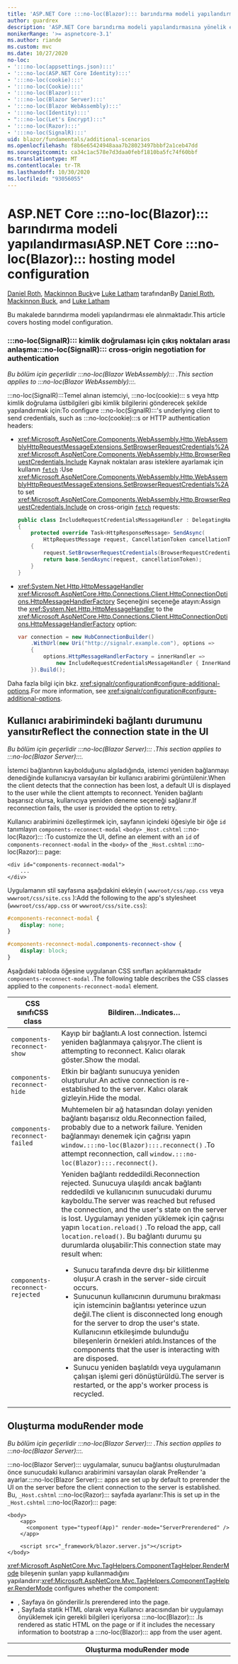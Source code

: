 ```yaml
---
title: 'ASP.NET Core :::no-loc(Blazor)::: barındırma modeli yapılandırması'
author: guardrex
description: 'ASP.NET Core barındırma modeli yapılandırmasına yönelik ek senaryolar hakkında bilgi edinin :::no-loc(Blazor)::: .'
monikerRange: '>= aspnetcore-3.1'
ms.author: riande
ms.custom: mvc
ms.date: 10/27/2020
no-loc:
- ':::no-loc(appsettings.json):::'
- ':::no-loc(ASP.NET Core Identity):::'
- ':::no-loc(cookie):::'
- ':::no-loc(Cookie):::'
- ':::no-loc(Blazor):::'
- ':::no-loc(Blazor Server):::'
- ':::no-loc(Blazor WebAssembly):::'
- ':::no-loc(Identity):::'
- ":::no-loc(Let's Encrypt):::"
- ':::no-loc(Razor):::'
- ':::no-loc(SignalR):::'
uid: blazor/fundamentals/additional-scenarios
ms.openlocfilehash: f8b6e65424948aaa7b28023497bbbf2a1ceb47dd
ms.sourcegitcommit: ca34c1ac578e7d3daa0febf1810ba5fc74f60bbf
ms.translationtype: MT
ms.contentlocale: tr-TR
ms.lasthandoff: 10/30/2020
ms.locfileid: "93056055"
---
```

# <a name="aspnet-core-no-locblazor-hosting-model-configuration"></a><span data-ttu-id="69fad-103">ASP.NET Core :::no-loc(Blazor)::: barındırma modeli yapılandırması</span><span class="sxs-lookup"><span data-stu-id="69fad-103">ASP.NET Core :::no-loc(Blazor)::: hosting model configuration</span></span>

<span data-ttu-id="69fad-104">[Daniel Roth](https://github.com/danroth27), [Mackinnon Buck](https://github.com/MackinnonBuck)ve [Luke Latham](https://github.com/guardrex) tarafından</span><span class="sxs-lookup"><span data-stu-id="69fad-104">By [Daniel Roth](https://github.com/danroth27), [Mackinnon Buck](https://github.com/MackinnonBuck), and [Luke Latham](https://github.com/guardrex)</span></span>

<span data-ttu-id="69fad-105">Bu makalede barındırma modeli yapılandırması ele alınmaktadır.</span><span class="sxs-lookup"><span data-stu-id="69fad-105">This article covers hosting model configuration.</span></span>

### <a name="no-locsignalr-cross-origin-negotiation-for-authentication"></a><span data-ttu-id="69fad-106">:::no-loc(SignalR)::: kimlik doğrulaması için çıkış noktaları arası anlaşma</span><span class="sxs-lookup"><span data-stu-id="69fad-106">:::no-loc(SignalR)::: cross-origin negotiation for authentication</span></span>

<span data-ttu-id="69fad-107">*Bu bölüm için geçerlidir :::no-loc(Blazor WebAssembly)::: .*</span><span class="sxs-lookup"><span data-stu-id="69fad-107">*This section applies to :::no-loc(Blazor WebAssembly):::.*</span></span>

<span data-ttu-id="69fad-108">:::no-loc(SignalR):::Temel alınan istemciyi, :::no-loc(cookie)::: s veya http kimlik doğrulama üstbilgileri gibi kimlik bilgilerini gönderecek şekilde yapılandırmak için:</span><span class="sxs-lookup"><span data-stu-id="69fad-108">To configure :::no-loc(SignalR):::'s underlying client to send credentials, such as :::no-loc(cookie):::s or HTTP authentication headers:</span></span>

* <span data-ttu-id="69fad-109"><xref:Microsoft.AspNetCore.Components.WebAssembly.Http.WebAssemblyHttpRequestMessageExtensions.SetBrowserRequestCredentials%2A> <xref:Microsoft.AspNetCore.Components.WebAssembly.Http.BrowserRequestCredentials.Include> Kaynak noktaları arası isteklere ayarlamak için kullanın [`fetch`](https://developer.mozilla.org/docs/Web/API/Fetch_API/Using_Fetch) :</span><span class="sxs-lookup"><span data-stu-id="69fad-109">Use <xref:Microsoft.AspNetCore.Components.WebAssembly.Http.WebAssemblyHttpRequestMessageExtensions.SetBrowserRequestCredentials%2A> to set <xref:Microsoft.AspNetCore.Components.WebAssembly.Http.BrowserRequestCredentials.Include> on cross-origin [`fetch`](https://developer.mozilla.org/docs/Web/API/Fetch_API/Using_Fetch) requests:</span></span>

  ```csharp
  public class IncludeRequestCredentialsMessageHandler : DelegatingHandler
  {
      protected override Task<HttpResponseMessage> SendAsync(
          HttpRequestMessage request, CancellationToken cancellationToken)
      {
          request.SetBrowserRequestCredentials(BrowserRequestCredentials.Include);
          return base.SendAsync(request, cancellationToken);
      }
  }
  ```

* <span data-ttu-id="69fad-110"><xref:System.Net.Http.HttpMessageHandler> <xref:Microsoft.AspNetCore.Http.Connections.Client.HttpConnectionOptions.HttpMessageHandlerFactory> Seçeneğini seçeneğe atayın:</span><span class="sxs-lookup"><span data-stu-id="69fad-110">Assign the <xref:System.Net.Http.HttpMessageHandler> to the <xref:Microsoft.AspNetCore.Http.Connections.Client.HttpConnectionOptions.HttpMessageHandlerFactory> option:</span></span>

  ```csharp
  var connection = new HubConnectionBuilder()
      .WithUrl(new Uri("http://signalr.example.com"), options =>
      {
          options.HttpMessageHandlerFactory = innerHandler => 
              new IncludeRequestCredentialsMessageHandler { InnerHandler = innerHandler };
      }).Build();
  ```

<span data-ttu-id="69fad-111">Daha fazla bilgi için bkz. <xref:signalr/configuration#configure-additional-options>.</span><span class="sxs-lookup"><span data-stu-id="69fad-111">For more information, see <xref:signalr/configuration#configure-additional-options>.</span></span>

## <a name="reflect-the-connection-state-in-the-ui"></a><span data-ttu-id="69fad-112">Kullanıcı arabirimindeki bağlantı durumunu yansıtır</span><span class="sxs-lookup"><span data-stu-id="69fad-112">Reflect the connection state in the UI</span></span>

<span data-ttu-id="69fad-113">*Bu bölüm için geçerlidir :::no-loc(Blazor Server)::: .*</span><span class="sxs-lookup"><span data-stu-id="69fad-113">*This section applies to :::no-loc(Blazor Server):::.*</span></span>

<span data-ttu-id="69fad-114">İstemci bağlantının kaybolduğunu algıladığında, istemci yeniden bağlanmayı denediğinde kullanıcıya varsayılan bir kullanıcı arabirimi görüntülenir.</span><span class="sxs-lookup"><span data-stu-id="69fad-114">When the client detects that the connection has been lost, a default UI is displayed to the user while the client attempts to reconnect.</span></span> <span data-ttu-id="69fad-115">Yeniden bağlantı başarısız olursa, kullanıcıya yeniden deneme seçeneği sağlanır.</span><span class="sxs-lookup"><span data-stu-id="69fad-115">If reconnection fails, the user is provided the option to retry.</span></span>

<span data-ttu-id="69fad-116">Kullanıcı arabirimini özelleştirmek için, sayfanın içindeki öğesiyle bir öğe `id` tanımlayın `components-reconnect-modal` `<body>` `_Host.cshtml` :::no-loc(Razor)::: :</span><span class="sxs-lookup"><span data-stu-id="69fad-116">To customize the UI, define an element with an `id` of `components-reconnect-modal` in the `<body>` of the `_Host.cshtml` :::no-loc(Razor)::: page:</span></span>

```cshtml
<div id="components-reconnect-modal">
    ...
</div>
```

<span data-ttu-id="69fad-117">Uygulamanın stil sayfasına aşağıdakini ekleyin ( `wwwroot/css/app.css` veya `wwwroot/css/site.css` ):</span><span class="sxs-lookup"><span data-stu-id="69fad-117">Add the following to the app's stylesheet (`wwwroot/css/app.css` or `wwwroot/css/site.css`):</span></span>

```css
#components-reconnect-modal {
    display: none;
}

#components-reconnect-modal.components-reconnect-show {
    display: block;
}
```

<span data-ttu-id="69fad-118">Aşağıdaki tabloda öğesine uygulanan CSS sınıfları açıklanmaktadır `components-reconnect-modal` .</span><span class="sxs-lookup"><span data-stu-id="69fad-118">The following table describes the CSS classes applied to the `components-reconnect-modal` element.</span></span>

| <span data-ttu-id="69fad-119">CSS sınıfı</span><span class="sxs-lookup"><span data-stu-id="69fad-119">CSS class</span></span>                       | <span data-ttu-id="69fad-120">Bildiren&hellip;</span><span class="sxs-lookup"><span data-stu-id="69fad-120">Indicates&hellip;</span></span> |
| ------------------------------- | ----------------- |
| `components-reconnect-show`     | <span data-ttu-id="69fad-121">Kayıp bir bağlantı.</span><span class="sxs-lookup"><span data-stu-id="69fad-121">A lost connection.</span></span> <span data-ttu-id="69fad-122">İstemci yeniden bağlanmaya çalışıyor.</span><span class="sxs-lookup"><span data-stu-id="69fad-122">The client is attempting to reconnect.</span></span> <span data-ttu-id="69fad-123">Kalıcı olarak göster.</span><span class="sxs-lookup"><span data-stu-id="69fad-123">Show the modal.</span></span> |
| `components-reconnect-hide`     | <span data-ttu-id="69fad-124">Etkin bir bağlantı sunucuya yeniden oluşturulur.</span><span class="sxs-lookup"><span data-stu-id="69fad-124">An active connection is re-established to the server.</span></span> <span data-ttu-id="69fad-125">Kalıcı olarak gizleyin.</span><span class="sxs-lookup"><span data-stu-id="69fad-125">Hide the modal.</span></span> |
| `components-reconnect-failed`   | <span data-ttu-id="69fad-126">Muhtemelen bir ağ hatasından dolayı yeniden bağlantı başarısız oldu.</span><span class="sxs-lookup"><span data-stu-id="69fad-126">Reconnection failed, probably due to a network failure.</span></span> <span data-ttu-id="69fad-127">Yeniden bağlanmayı denemek için çağrısı yapın `window.:::no-loc(Blazor):::.reconnect()` .</span><span class="sxs-lookup"><span data-stu-id="69fad-127">To attempt reconnection, call `window.:::no-loc(Blazor):::.reconnect()`.</span></span> |
| `components-reconnect-rejected` | <span data-ttu-id="69fad-128">Yeniden bağlantı reddedildi.</span><span class="sxs-lookup"><span data-stu-id="69fad-128">Reconnection rejected.</span></span> <span data-ttu-id="69fad-129">Sunucuya ulaşıldı ancak bağlantı reddedildi ve kullanıcının sunucudaki durumu kayboldu.</span><span class="sxs-lookup"><span data-stu-id="69fad-129">The server was reached but refused the connection, and the user's state on the server is lost.</span></span> <span data-ttu-id="69fad-130">Uygulamayı yeniden yüklemek için çağrısı yapın `location.reload()` .</span><span class="sxs-lookup"><span data-stu-id="69fad-130">To reload the app, call `location.reload()`.</span></span> <span data-ttu-id="69fad-131">Bu bağlantı durumu şu durumlarda oluşabilir:</span><span class="sxs-lookup"><span data-stu-id="69fad-131">This connection state may result when:</span></span><ul><li><span data-ttu-id="69fad-132">Sunucu tarafında devre dışı bir kilitlenme oluşur.</span><span class="sxs-lookup"><span data-stu-id="69fad-132">A crash in the server-side circuit occurs.</span></span></li><li><span data-ttu-id="69fad-133">Sunucunun kullanıcının durumunu bırakması için istemcinin bağlantısı yeterince uzun değil.</span><span class="sxs-lookup"><span data-stu-id="69fad-133">The client is disconnected long enough for the server to drop the user's state.</span></span> <span data-ttu-id="69fad-134">Kullanıcının etkileşimde bulunduğu bileşenlerin örnekleri atıldı.</span><span class="sxs-lookup"><span data-stu-id="69fad-134">Instances of the components that the user is interacting with are disposed.</span></span></li><li><span data-ttu-id="69fad-135">Sunucu yeniden başlatıldı veya uygulamanın çalışan işlemi geri dönüştürüldü.</span><span class="sxs-lookup"><span data-stu-id="69fad-135">The server is restarted, or the app's worker process is recycled.</span></span></li></ul> |

## <a name="render-mode"></a><span data-ttu-id="69fad-136">Oluşturma modu</span><span class="sxs-lookup"><span data-stu-id="69fad-136">Render mode</span></span>

<span data-ttu-id="69fad-137">*Bu bölüm için geçerlidir :::no-loc(Blazor Server)::: .*</span><span class="sxs-lookup"><span data-stu-id="69fad-137">*This section applies to :::no-loc(Blazor Server):::.*</span></span>

<span data-ttu-id="69fad-138">:::no-loc(Blazor Server)::: uygulamalar, sunucu bağlantısı oluşturulmadan önce sunucudaki kullanıcı arabirimini varsayılan olarak PreRender 'a ayarlar.</span><span class="sxs-lookup"><span data-stu-id="69fad-138">:::no-loc(Blazor Server)::: apps are set up by default to prerender the UI on the server before the client connection to the server is established.</span></span> <span data-ttu-id="69fad-139">Bu, `_Host.cshtml` :::no-loc(Razor)::: sayfada ayarlanır:</span><span class="sxs-lookup"><span data-stu-id="69fad-139">This is set up in the `_Host.cshtml` :::no-loc(Razor)::: page:</span></span>

```cshtml
<body>
    <app>
      <component type="typeof(App)" render-mode="ServerPrerendered" />
    </app>

    <script src="_framework/blazor.server.js"></script>
</body>
```

<span data-ttu-id="69fad-140"><xref:Microsoft.AspNetCore.Mvc.TagHelpers.ComponentTagHelper.RenderMode> bileşenin şunları yapıp kullanmadığını yapılandırır:</span><span class="sxs-lookup"><span data-stu-id="69fad-140"><xref:Microsoft.AspNetCore.Mvc.TagHelpers.ComponentTagHelper.RenderMode> configures whether the component:</span></span>

* <span data-ttu-id="69fad-141">, Sayfaya ön gönderilir.</span><span class="sxs-lookup"><span data-stu-id="69fad-141">Is prerendered into the page.</span></span>
* <span data-ttu-id="69fad-142">, Sayfada statik HTML olarak veya Kullanıcı aracısından bir uygulamayı önyüklemek için gerekli bilgileri içeriyorsa :::no-loc(Blazor)::: .</span><span class="sxs-lookup"><span data-stu-id="69fad-142">Is rendered as static HTML on the page or if it includes the necessary information to bootstrap a :::no-loc(Blazor)::: app from the user agent.</span></span>

| <span data-ttu-id="69fad-143">Oluşturma modu</span><span class="sxs-lookup"><span data-stu-id="69fad-143">Render mode</span></span> | <span data-ttu-id="69fad-144">Açıklama</span><span class="sxs-lookup"><span data-stu-id="69fad-144">Description</span></span> |
| --- | --- |
| <xref:Microsoft.AspNetCore.Mvc.Rendering.RenderMode.ServerPrerendered> | <span data-ttu-id="69fad-145">Bileşeni statik HTML olarak işler ve uygulama için bir işaret içerir :::no-loc(Blazor Server)::: .</span><span class="sxs-lookup"><span data-stu-id="69fad-145">Renders the component into static HTML and includes a marker for a :::no-loc(Blazor Server)::: app.</span></span> <span data-ttu-id="69fad-146">Kullanıcı Aracısı başladığında, bu işaretleyici bir uygulamayı önyüklemek için kullanılır :::no-loc(Blazor)::: .</span><span class="sxs-lookup"><span data-stu-id="69fad-146">When the user-agent starts, this marker is used to bootstrap a :::no-loc(Blazor)::: app.</span></span> |
| <xref:Microsoft.AspNetCore.Mvc.Rendering.RenderMode.Server> | <span data-ttu-id="69fad-147">Bir uygulama için işaretleyici işler :::no-loc(Blazor Server)::: .</span><span class="sxs-lookup"><span data-stu-id="69fad-147">Renders a marker for a :::no-loc(Blazor Server)::: app.</span></span> <span data-ttu-id="69fad-148">Bileşen çıkışı dahil değildir.</span><span class="sxs-lookup"><span data-stu-id="69fad-148">Output from the component isn't included.</span></span> <span data-ttu-id="69fad-149">Kullanıcı Aracısı başladığında, bu işaretleyici bir uygulamayı önyüklemek için kullanılır :::no-loc(Blazor)::: .</span><span class="sxs-lookup"><span data-stu-id="69fad-149">When the user-agent starts, this marker is used to bootstrap a :::no-loc(Blazor)::: app.</span></span> |
| <xref:Microsoft.AspNetCore.Mvc.Rendering.RenderMode.Static> | <span data-ttu-id="69fad-150">Bileşeni statik HTML olarak işler.</span><span class="sxs-lookup"><span data-stu-id="69fad-150">Renders the component into static HTML.</span></span> |

<span data-ttu-id="69fad-151">Statik HTML sayfasından sunucu bileşenleri işleme desteklenmiyor.</span><span class="sxs-lookup"><span data-stu-id="69fad-151">Rendering server components from a static HTML page isn't supported.</span></span>

## <a name="initialize-the-no-locblazor-circuit"></a><span data-ttu-id="69fad-152">:::no-loc(Blazor):::Devresini başlatma</span><span class="sxs-lookup"><span data-stu-id="69fad-152">Initialize the :::no-loc(Blazor)::: circuit</span></span>

<span data-ttu-id="69fad-153">*Bu bölüm için geçerlidir :::no-loc(Blazor Server)::: .*</span><span class="sxs-lookup"><span data-stu-id="69fad-153">*This section applies to :::no-loc(Blazor Server):::.*</span></span>

<span data-ttu-id="69fad-154">:::no-loc(Blazor Server):::Dosyada uygulamanın [ :::no-loc(SignalR)::: devresine](xref:blazor/hosting-models#circuits) el ile başlangıcını yapılandırın `Pages/_Host.cshtml` :</span><span class="sxs-lookup"><span data-stu-id="69fad-154">Configure the manual start of a :::no-loc(Blazor Server)::: app's [:::no-loc(SignalR)::: circuit](xref:blazor/hosting-models#circuits) in the `Pages/_Host.cshtml` file:</span></span>

* <span data-ttu-id="69fad-155">`autostart="false"`Betiğin etiketine bir öznitelik ekleyin `<script>` `blazor.server.js` .</span><span class="sxs-lookup"><span data-stu-id="69fad-155">Add an `autostart="false"` attribute to the `<script>` tag for the `blazor.server.js` script.</span></span>
* <span data-ttu-id="69fad-156">`:::no-loc(Blazor):::.start` `blazor.server.js` Komut dosyasının etiketinden ve kapanış etiketinin içindeyken çağıran bir betik yerleştirin `</body>` .</span><span class="sxs-lookup"><span data-stu-id="69fad-156">Place a script that calls `:::no-loc(Blazor):::.start` after the `blazor.server.js` script's tag and inside the closing `</body>` tag.</span></span>

<span data-ttu-id="69fad-157">`autostart`Devre dışı bırakıldığında, devresine bağımlı olmayan uygulamanın herhangi bir yönü normal şekilde çalışır.</span><span class="sxs-lookup"><span data-stu-id="69fad-157">When `autostart` is disabled, any aspect of the app that doesn't depend on the circuit works normally.</span></span> <span data-ttu-id="69fad-158">Örneğin, istemci tarafı yönlendirme çalışır.</span><span class="sxs-lookup"><span data-stu-id="69fad-158">For example, client-side routing is operational.</span></span> <span data-ttu-id="69fad-159">Ancak, devresine bağlı olan herhangi bir boyut, `:::no-loc(Blazor):::.start` çağrılana kadar çalışmaz.</span><span class="sxs-lookup"><span data-stu-id="69fad-159">However, any aspect that depends on the circuit isn't operational until `:::no-loc(Blazor):::.start` is called.</span></span> <span data-ttu-id="69fad-160">Uygulama davranışı, kurulu bir devre olmadan tahmin edilemez.</span><span class="sxs-lookup"><span data-stu-id="69fad-160">App behavior is unpredictable without an established circuit.</span></span> <span data-ttu-id="69fad-161">Örneğin, devre kesildiğinde bileşen yöntemleri yürütülemeyebilir.</span><span class="sxs-lookup"><span data-stu-id="69fad-161">For example, component methods fail to execute while the circuit is disconnected.</span></span>

### <a name="initialize-no-locblazor-when-the-document-is-ready"></a><span data-ttu-id="69fad-162">:::no-loc(Blazor):::Belge hazır olduğunda Başlat</span><span class="sxs-lookup"><span data-stu-id="69fad-162">Initialize :::no-loc(Blazor)::: when the document is ready</span></span>

<span data-ttu-id="69fad-163">:::no-loc(Blazor):::Belge hazır olduğunda uygulamayı başlatmak için:</span><span class="sxs-lookup"><span data-stu-id="69fad-163">To initialize the :::no-loc(Blazor)::: app when the document is ready:</span></span>

```cshtml
<body>

    ...

    <script autostart="false" src="_framework/blazor.server.js"></script>
    <script>
      document.addEventListener("DOMContentLoaded", function() {
        :::no-loc(Blazor):::.start();
      });
    </script>
</body>
```

### <a name="chain-to-the-promise-that-results-from-a-manual-start"></a><span data-ttu-id="69fad-164">`Promise`El ile başlatılan sonuçlara zincir</span><span class="sxs-lookup"><span data-stu-id="69fad-164">Chain to the `Promise` that results from a manual start</span></span>

<span data-ttu-id="69fad-165">JS birlikte çalışma başlatma gibi ek görevler gerçekleştirmek için, `then` `Promise` el ile gerçekleştirilen bir uygulama başlangıcını kullanarak bu sonuçlara zincir atamak için kullanın :::no-loc(Blazor)::: :</span><span class="sxs-lookup"><span data-stu-id="69fad-165">To perform additional tasks, such as JS interop initialization, use `then` to chain to the `Promise` that results from a manual :::no-loc(Blazor)::: app start:</span></span>

```cshtml
<body>

    ...

    <script autostart="false" src="_framework/blazor.server.js"></script>
    <script>
      :::no-loc(Blazor):::.start().then(function () {
        ...
      });
    </script>
</body>
```

### <a name="configure-the-no-locsignalr-client"></a><span data-ttu-id="69fad-166">İstemciyi yapılandırma :::no-loc(SignalR):::</span><span class="sxs-lookup"><span data-stu-id="69fad-166">Configure the :::no-loc(SignalR)::: client</span></span>

#### <a name="logging"></a><span data-ttu-id="69fad-167">Günlüğe Kaydetme</span><span class="sxs-lookup"><span data-stu-id="69fad-167">Logging</span></span>

<span data-ttu-id="69fad-168">:::no-loc(SignalR):::İstemci günlüğünü yapılandırmak için, `configure:::no-loc(SignalR):::` `configureLogging` istemci Oluşturucu 'da günlük düzeyiyle çağıran bir yapılandırma nesnesi () geçirin:</span><span class="sxs-lookup"><span data-stu-id="69fad-168">To configure :::no-loc(SignalR)::: client logging, pass in a configuration object (`configure:::no-loc(SignalR):::`) that calls `configureLogging` with the log level on the client builder:</span></span>

```cshtml
<body>

    ...

    <script autostart="false" src="_framework/blazor.server.js"></script>
    <script>
      :::no-loc(Blazor):::.start({
        configure:::no-loc(SignalR):::: function (builder) {
          builder.configureLogging("information");
        }
      });
    </script>
</body>
```

<span data-ttu-id="69fad-169">Yukarıdaki örnekte, `information` günlük düzeyine eşdeğerdir <xref:Microsoft.Extensions.Logging.LogLevel.Information?displayProperty=nameWithType> .</span><span class="sxs-lookup"><span data-stu-id="69fad-169">In the preceding example, `information` is equivalent to a log level of <xref:Microsoft.Extensions.Logging.LogLevel.Information?displayProperty=nameWithType>.</span></span>

### <a name="modify-the-reconnection-handler"></a><span data-ttu-id="69fad-170">Yeniden bağlanma işleyicisini değiştirme</span><span class="sxs-lookup"><span data-stu-id="69fad-170">Modify the reconnection handler</span></span>

<span data-ttu-id="69fad-171">Yeniden bağlantı işleyicisinin devre bağlantı olayları, şu gibi özel davranışlar için değiştirilebilir:</span><span class="sxs-lookup"><span data-stu-id="69fad-171">The reconnection handler's circuit connection events can be modified for custom behaviors, such as:</span></span>

* <span data-ttu-id="69fad-172">Bağlantı kesildiğinde kullanıcıya bildirimde bulunur.</span><span class="sxs-lookup"><span data-stu-id="69fad-172">To notify the user if the connection is dropped.</span></span>
* <span data-ttu-id="69fad-173">Bir devre bağlıyken günlüğe kaydetme (istemciden) gerçekleştirmek için.</span><span class="sxs-lookup"><span data-stu-id="69fad-173">To perform logging (from the client) when a circuit is connected.</span></span>

<span data-ttu-id="69fad-174">Bağlantı olaylarını değiştirmek için, aşağıdaki bağlantı değişiklikleri için geri çağırmaları kaydedin:</span><span class="sxs-lookup"><span data-stu-id="69fad-174">To modify the connection events, register callbacks for the following connection changes:</span></span>

* <span data-ttu-id="69fad-175">Bırakılan bağlantıların kullanımı `onConnectionDown` .</span><span class="sxs-lookup"><span data-stu-id="69fad-175">Dropped connections use `onConnectionDown`.</span></span>
* <span data-ttu-id="69fad-176">Kurulan/yeniden kurulan bağlantılar kullanımı `onConnectionUp` .</span><span class="sxs-lookup"><span data-stu-id="69fad-176">Established/re-established connections use `onConnectionUp`.</span></span>

<span data-ttu-id="69fad-177">**Her ikisi** `onConnectionDown` ve `onConnectionUp` belirtilmelidir:</span><span class="sxs-lookup"><span data-stu-id="69fad-177">**Both** `onConnectionDown` and `onConnectionUp` must be specified:</span></span>

```cshtml
<body>

    ...

    <script autostart="false" src="_framework/blazor.server.js"></script>
    <script>
      :::no-loc(Blazor):::.start({
        reconnectionHandler: {
          onConnectionDown: (options, error) => console.error(error);
          onConnectionUp: () => console.log("Up, up, and away!");
        }
      });
    </script>
</body>
```

### <a name="adjust-the-reconnection-retry-count-and-interval"></a><span data-ttu-id="69fad-178">Yeniden bağlantı yeniden deneme sayısını ve aralığını ayarlama</span><span class="sxs-lookup"><span data-stu-id="69fad-178">Adjust the reconnection retry count and interval</span></span>

<span data-ttu-id="69fad-179">Yeniden bağlantı yeniden deneme sayısını ve aralığını ayarlamak için, `maxRetries` her yeniden deneme girişimi için izin verilen yeniden deneme sayısını () ve süreyi milisaniye cinsinden ayarlayın ( `retryIntervalMilliseconds` ):</span><span class="sxs-lookup"><span data-stu-id="69fad-179">To adjust the reconnection retry count and interval, set the number of retries (`maxRetries`) and period in milliseconds permitted for each retry attempt (`retryIntervalMilliseconds`):</span></span>

```cshtml
<body>

    ...

    <script autostart="false" src="_framework/blazor.server.js"></script>
    <script>
      :::no-loc(Blazor):::.start({
        reconnectionOptions: {
          maxRetries: 3,
          retryIntervalMilliseconds: 2000
        }
      });
    </script>
</body>
```

## <a name="hide-or-replace-the-reconnection-display"></a><span data-ttu-id="69fad-180">Yeniden bağlantı görüntüsünü gizleme veya değiştirme</span><span class="sxs-lookup"><span data-stu-id="69fad-180">Hide or replace the reconnection display</span></span>

<span data-ttu-id="69fad-181">Yeniden bağlantı görüntüsünü gizlemek için, yeniden bağlanma işleyicisini `_reconnectionDisplay` boş bir nesneye ayarlayın ( `{}` veya `new Object()` ):</span><span class="sxs-lookup"><span data-stu-id="69fad-181">To hide the reconnection display, set the reconnection handler's `_reconnectionDisplay` to an empty object (`{}` or `new Object()`):</span></span>

```cshtml
<body>

    ...

    <script autostart="false" src="_framework/blazor.server.js"></script>
    <script>
      window.addEventListener('beforeunload', function () {
        :::no-loc(Blazor):::.defaultReconnectionHandler._reconnectionDisplay = {};
      });

      :::no-loc(Blazor):::.start();
    </script>
</body>
```

<span data-ttu-id="69fad-182">Yeniden bağlantı görüntüsünü değiştirmek için, `_reconnectionDisplay` Önceki örnekte görüntülenecek öğe olarak ayarlayın:</span><span class="sxs-lookup"><span data-stu-id="69fad-182">To replace the reconnection display, set `_reconnectionDisplay` in the preceding example to the element for display:</span></span>

```javascript
:::no-loc(Blazor):::.defaultReconnectionHandler._reconnectionDisplay = 
  document.getElementById("{ELEMENT ID}");
```

<span data-ttu-id="69fad-183">Yer tutucu, `{ELEMENT ID}` görüntülenecek HTML ÖĞESININ kimliğidir.</span><span class="sxs-lookup"><span data-stu-id="69fad-183">The placeholder `{ELEMENT ID}` is the ID of the HTML element to display.</span></span>

::: moniker range=">= aspnetcore-5.0"

<span data-ttu-id="69fad-184">`transition-delay`Kalıcı öğe için UYGULAMANıN CSS () içindeki özelliğini ayarlayarak yeniden bağlantı görüntülenmeden önce gecikmeyi özelleştirin `wwwroot/css/site.css` .</span><span class="sxs-lookup"><span data-stu-id="69fad-184">Customize the delay before the reconnection display appears by setting the `transition-delay` property in the app's CSS (`wwwroot/css/site.css`) for the modal element.</span></span> <span data-ttu-id="69fad-185">Aşağıdaki örnek, 500 MS (varsayılan) olan geçiş gecikmesini 1.000 MS (1 saniye) olarak ayarlar:</span><span class="sxs-lookup"><span data-stu-id="69fad-185">The following example sets the transition delay from 500 ms (default) to 1,000 ms (1 second):</span></span>

```css
#components-reconnect-modal {
    transition: visibility 0s linear 1000ms;
}
```

## <a name="disconnect-the-no-locblazor-circuit-from-the-client"></a><span data-ttu-id="69fad-186">:::no-loc(Blazor):::Devresini istemciden bağlantısını kesin</span><span class="sxs-lookup"><span data-stu-id="69fad-186">Disconnect the :::no-loc(Blazor)::: circuit from the client</span></span>

<span data-ttu-id="69fad-187">Varsayılan olarak, :::no-loc(Blazor)::: [ `unload` sayfa etkinliği](https://developer.mozilla.org/docs/Web/API/Window/unload_event) tetiklendiğinde devre dışı bırakıldığında bağlantı kesilir.</span><span class="sxs-lookup"><span data-stu-id="69fad-187">By default, a :::no-loc(Blazor)::: circuit is disconnected when the [`unload` page event](https://developer.mozilla.org/docs/Web/API/Window/unload_event) is triggered.</span></span> <span data-ttu-id="69fad-188">Bu bağlantı devresinin, istemcideki diğer senaryolara karşı bağlantısını kesmek için `:::no-loc(Blazor):::.disconnect` uygun olay işleyicisini çağırın.</span><span class="sxs-lookup"><span data-stu-id="69fad-188">To disconnect the circuit for other scenarios on the client, invoke `:::no-loc(Blazor):::.disconnect` in the appropriate event handler.</span></span> <span data-ttu-id="69fad-189">Aşağıdaki örnekte, sayfa gizli olduğunda devre dışı bırakıldığında bağlantı kesilir ([ `pagehide` olay](https://developer.mozilla.org/docs/Web/API/Window/pagehide_event)):</span><span class="sxs-lookup"><span data-stu-id="69fad-189">In the following example, the circuit is disconnected when the page is hidden ([`pagehide` event](https://developer.mozilla.org/docs/Web/API/Window/pagehide_event)):</span></span>

```javascript
window.addEventListener('pagehide', () => {
  :::no-loc(Blazor):::.disconnect();
});
```

<!-- HOLD for reactivation at 5x

## Influence HTML `<head>` tag elements

*This section applies to the upcoming ASP.NET Core 5.0 release of :::no-loc(Blazor WebAssembly)::: and :::no-loc(Blazor Server):::.*

When rendered, the `Title`, `Link`, and `Meta` components add or update data in the HTML `<head>` tag elements:

```razor
@using Microsoft.AspNetCore.Components.Web.Extensions.Head

<Title Value="{TITLE}" />
<Link href="{URL}" rel="stylesheet" />
<Meta content="{DESCRIPTION}" name="description" />
```

In the preceding example, placeholders for `{TITLE}`, `{URL}`, and `{DESCRIPTION}` are string values, :::no-loc(Razor)::: variables, or :::no-loc(Razor)::: expressions.

The following characteristics apply:

* Server-side prerendering is supported.
* The `Value` parameter is the only valid parameter for the `Title` component.
* HTML attributes provided to the `Meta` and `Link` components are captured in [additional attributes](xref:blazor/components/index#attribute-splatting-and-arbitrary-parameters) and passed through to the rendered HTML tag.
* For multiple `Title` components, the title of the page reflects the `Value` of the last `Title` component rendered.
* If multiple `Meta` or `Link` components are included with identical attributes, there's exactly one HTML tag rendered per `Meta` or `Link` component. Two `Meta` or `Link` components can't refer to the same rendered HTML tag.
* Changes to the parameters of existing `Meta` or `Link` components are reflected in their rendered HTML tags.
* When the `Link` or `Meta` components are no longer rendered and thus disposed by the framework, their rendered HTML tags are removed.

When one of the framework components is used in a child component, the rendered HTML tag influences any other child component of the parent component as long as the child component containing the framework component is rendered. The distinction between using the one of these framework components in a child component and placing a an HTML tag in `wwwroot/index.html` or `Pages/_Host.cshtml` is that a framework component's rendered HTML tag:

* Can be modified by application state. A hard-coded HTML tag can't be modified by application state.
* Is removed from the HTML `<head>` when the parent component is no longer rendered.

-->

::: moniker-end

## <a name="static-files"></a><span data-ttu-id="69fad-190">Statik dosyalar</span><span class="sxs-lookup"><span data-stu-id="69fad-190">Static files</span></span>

<span data-ttu-id="69fad-191">*Bu bölüm için geçerlidir :::no-loc(Blazor Server)::: .*</span><span class="sxs-lookup"><span data-stu-id="69fad-191">*This section applies to :::no-loc(Blazor Server):::.*</span></span>

<span data-ttu-id="69fad-192">Bir veya diğer yapılandırma ile ek dosya eşlemeleri oluşturmak için <xref:Microsoft.AspNetCore.StaticFiles.FileExtensionContentTypeProvider> <xref:Microsoft.AspNetCore.Builder.StaticFileOptions> aşağıdaki yaklaşımlardan **birini** kullanın.</span><span class="sxs-lookup"><span data-stu-id="69fad-192">To create additional file mappings with a <xref:Microsoft.AspNetCore.StaticFiles.FileExtensionContentTypeProvider> or configure other <xref:Microsoft.AspNetCore.Builder.StaticFileOptions>, use **one** of the following approaches.</span></span> <span data-ttu-id="69fad-193">Aşağıdaki örneklerde, `{EXTENSION}` yer tutucu dosya uzantısıdır ve `{CONTENT TYPE}` yer tutucu içerik türüdür.</span><span class="sxs-lookup"><span data-stu-id="69fad-193">In the following examples, the `{EXTENSION}` placeholder is the file extension, and the `{CONTENT TYPE}` placeholder is the content type.</span></span>

* <span data-ttu-id="69fad-194">() İçindeki () [bağımlılık ekleme (dı)](xref:blazor/fundamentals/dependency-injection) aracılığıyla seçenekleri `Startup.ConfigureServices` kullanarak yapılandırın `Startup.cs` <xref:Microsoft.AspNetCore.Builder.StaticFileOptions> :</span><span class="sxs-lookup"><span data-stu-id="69fad-194">Configure options through [dependency injection (DI)](xref:blazor/fundamentals/dependency-injection) in `Startup.ConfigureServices` (`Startup.cs`) using <xref:Microsoft.AspNetCore.Builder.StaticFileOptions>:</span></span>

  ```csharp
  using Microsoft.AspNetCore.StaticFiles;

  ...

  var provider = new FileExtensionContentTypeProvider();
  provider.Mappings["{EXTENSION}"] = "{CONTENT TYPE}";

  services.Configure<StaticFileOptions>(options =>
  {
      options.ContentTypeProvider = provider;
  });
  ```

  <span data-ttu-id="69fad-195">Bu yaklaşım, hizmet vermek için kullanılan aynı dosya sağlayıcısını yapılandırdığından `blazor.server.js` , özel yapılandırmanızın hizmeti sunmaya engel olmadığından emin olun `blazor.server.js` .</span><span class="sxs-lookup"><span data-stu-id="69fad-195">Because this approach configures the same file provider used to serve `blazor.server.js`, make sure that your custom configuration doesn't interfere with serving `blazor.server.js`.</span></span> <span data-ttu-id="69fad-196">Örneğin, sağlayıcıyı ile yapılandırarak JavaScript dosyaları için eşlemeyi kaldırmayın `provider.Mappings.Remove(".js")` .</span><span class="sxs-lookup"><span data-stu-id="69fad-196">For example, don't remove the mapping for JavaScript files by configuring the provider with `provider.Mappings.Remove(".js")`.</span></span>

* <span data-ttu-id="69fad-197"><xref:Microsoft.AspNetCore.Builder.StaticFileExtensions.UseStaticFiles%2A>() İçinde için iki çağrı kullanın `Startup.Configure` `Startup.cs` :</span><span class="sxs-lookup"><span data-stu-id="69fad-197">Use two calls to <xref:Microsoft.AspNetCore.Builder.StaticFileExtensions.UseStaticFiles%2A> in `Startup.Configure` (`Startup.cs`):</span></span>
  * <span data-ttu-id="69fad-198">İle ilk çağrıda özel dosya sağlayıcısını yapılandırın <xref:Microsoft.AspNetCore.Builder.StaticFileOptions> .</span><span class="sxs-lookup"><span data-stu-id="69fad-198">Configure the custom file provider in the first call with <xref:Microsoft.AspNetCore.Builder.StaticFileOptions>.</span></span>
  * <span data-ttu-id="69fad-199">İkinci ara yazılım, `blazor.server.js` Framework tarafından sunulan varsayılan statik dosya yapılandırmasını kullanan hizmet verir :::no-loc(Blazor)::: .</span><span class="sxs-lookup"><span data-stu-id="69fad-199">The second middleware serves `blazor.server.js`, which uses the default static files configuration provided by the :::no-loc(Blazor)::: framework.</span></span>

  ```csharp
  using Microsoft.AspNetCore.StaticFiles;

  ...

  var provider = new FileExtensionContentTypeProvider();
  provider.Mappings["{EXTENSION}"] = "{CONTENT TYPE}";

  app.UseStaticFiles(new StaticFileOptions { ContentTypeProvider = provider });
  app.UseStaticFiles();
  ```

* <span data-ttu-id="69fad-200">`_framework/blazor.server.js` <xref:Microsoft.AspNetCore.Builder.MapWhenExtensions.MapWhen%2A> Özel bir statik dosya ara yazılımı yürütmek için kullanarak hizmet vererek kesintiye uğramaktan kaçınabilirsiniz:</span><span class="sxs-lookup"><span data-stu-id="69fad-200">You can avoid interfering with serving `_framework/blazor.server.js` by using <xref:Microsoft.AspNetCore.Builder.MapWhenExtensions.MapWhen%2A> to execute a custom Static File Middleware:</span></span>

  ```csharp
  app.MapWhen(ctx => !ctx.Request.Path
      .StartsWithSegments("_framework/blazor.server.js", 
          subApp => subApp.UseStaticFiles(new StaticFileOptions(){ ... })));
  ```

## <a name="additional-resources"></a><span data-ttu-id="69fad-201">Ek kaynaklar</span><span class="sxs-lookup"><span data-stu-id="69fad-201">Additional resources</span></span>

* <xref:fundamentals/logging/index>
